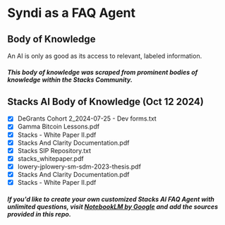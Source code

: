 # Syndi as a FAQ Agent
## Body of Knowledge

An AI is only as good as its access to relevant, labeled information.

##### This body of knowledge was scraped from prominent bodies of knowledge within the Stacks Community.

## Stacks AI Body of Knowledge (Oct 12 2024)
- [x] DeGrants Cohort 2_2024-07-25 - Dev forms.txt
- [x] Gamma Bitcoin Lessons.pdf
- [x] Stacks - White Paper II.pdf
- [x] Stacks And Clarity Documentation.pdf
- [x] Stacks SIP Repository.txt
- [x] stacks_whitepaper.pdf
- [x] lowery-jplowery-sm-sdm-2023-thesis.pdf
- [x] Stacks And Clarity Documentation.pdf
- [x] Stacks - White Paper II.pdf

##### If you'd like to create your own customized Stacks AI FAQ Agent with unlimited questions, visit [NotebookLM by Google](http://notebooklm.google.com) and add the sources provided in this repo.
